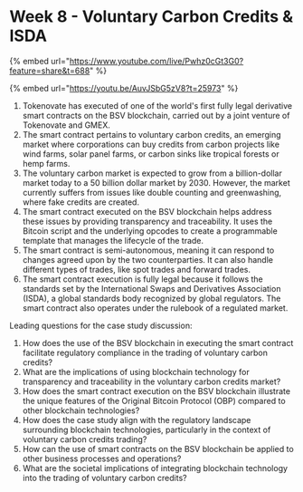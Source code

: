 # Week 8 - Voluntary Carbon Credits & ISDA

{% embed url="https://www.youtube.com/live/Pwhz0cGt3G0?feature=share&t=688" %}

{% embed url="https://youtu.be/AuvJSbG5zV8?t=25973" %}

1. Tokenovate has executed of one of the world's first fully legal derivative smart contracts on the BSV blockchain, carried out by a joint venture of Tokenovate and GMEX.
2. The smart contract pertains to voluntary carbon credits, an emerging market where corporations can buy credits from carbon projects like wind farms, solar panel farms, or carbon sinks like tropical forests or hemp farms.
3. The voluntary carbon market is expected to grow from a billion-dollar market today to a 50 billion dollar market by 2030. However, the market currently suffers from issues like double counting and greenwashing, where fake credits are created.
4. The smart contract executed on the BSV blockchain helps address these issues by providing transparency and traceability. It uses the Bitcoin script and the underlying opcodes to create a programmable template that manages the lifecycle of the trade.
5. The smart contract is semi-autonomous, meaning it can respond to changes agreed upon by the two counterparties. It can also handle different types of trades, like spot trades and forward trades.
6. The smart contract execution is fully legal because it follows the standards set by the International Swaps and Derivatives Association (ISDA), a global standards body recognized by global regulators. The smart contract also operates under the rulebook of a regulated market.

Leading questions for the case study discussion:

1. How does the use of the BSV blockchain in executing the smart contract facilitate regulatory compliance in the trading of voluntary carbon credits?
2. What are the implications of using blockchain technology for transparency and traceability in the voluntary carbon credits market?
3. How does the smart contract execution on the BSV blockchain illustrate the unique features of the Original Bitcoin Protocol (OBP) compared to other blockchain technologies?
4. How does the case study align with the regulatory landscape surrounding blockchain technologies, particularly in the context of voluntary carbon credits trading?
5. How can the use of smart contracts on the BSV blockchain be applied to other business processes and operations?
6. What are the societal implications of integrating blockchain technology into the trading of voluntary carbon credits?
